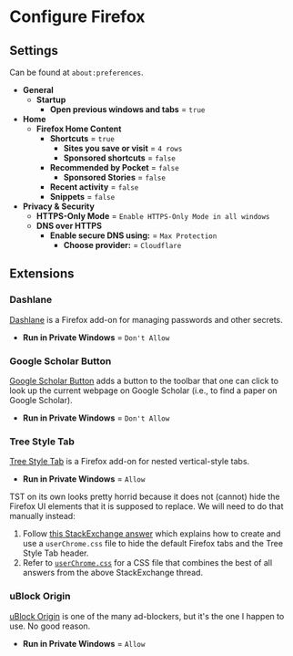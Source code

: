 # Configure Firefox

## Settings

Can be found at `about:preferences`.

- **General**
  - **Startup**
    - **Open previous windows and tabs** = `true`
- **Home**
  - **Firefox Home Content**
    - **Shortcuts** = `true`
      - **Sites you save or visit** = `4 rows`
      - **Sponsored shortcuts** = `false`
    - **Recommended by Pocket** = `false`
      - **Sponsored Stories** = `false`
    - **Recent activity** = `false`
    - **Snippets** = `false`
- **Privacy & Security**
  - **HTTPS-Only Mode** = `Enable HTTPS-Only Mode in all windows`
  - **DNS over HTTPS**
    - **Enable secure DNS using:** = `Max Protection`
      - **Choose provider:** = `Cloudflare`

## Extensions

### Dashlane

[Dashlane](https://addons.mozilla.org/firefox/addon/dashlane/) is a Firefox add-on for managing passwords and other secrets.

- **Run in Private Windows** = `Don't Allow`

### Google Scholar Button

[Google Scholar Button](https://addons.mozilla.org/firefox/addon/google-scholar-button/) adds a button to the toolbar that one can click to look up the current webpage on Google Scholar (i.e., to find a paper on Google Scholar).

- **Run in Private Windows** = `Don't Allow`

### Tree Style Tab

[Tree Style Tab](https://addons.mozilla.org/firefox/addon/tree-style-tab/) is a Firefox add-on for nested vertical-style tabs.

- **Run in Private Windows** = `Allow`

TST on its own looks pretty horrid because it does not (cannot) hide the Firefox UI elements that it is supposed to replace. We will need to do that manually instead:

1. Follow [this StackExchange answer](https://superuser.com/a/1619663) which explains how to create and use a `userChrome.css` file to hide the default Firefox tabs and the Tree Style Tab header.
2. Refer to [`userChrome.css`](./userChrome.css) for a CSS file that combines the best of all answers from the above StackExchange thread.

### uBlock Origin

[uBlock Origin](https://addons.mozilla.org/firefox/addon/ublock-origin/) is one of the many ad-blockers, but it's the one I happen to use. No good reason.

- **Run in Private Windows** = `Allow`
